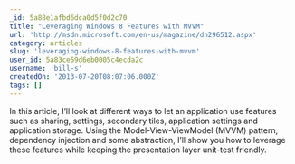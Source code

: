 ```yaml
---
_id: 5a88e1afbd6dca0d5f0d2c70
title: "Leveraging Windows 8 Features with MVVM"
url: 'http://msdn.microsoft.com/en-us/magazine/dn296512.aspx'
category: articles
slug: 'leveraging-windows-8-features-with-mvvm'
user_id: 5a83ce59d6eb0005c4ecda2c
username: 'bill-s'
createdOn: '2013-07-20T08:07:06.000Z'
tags: []
---
```


In this article, I’ll look at different ways to let an application use features such as sharing, settings, secondary tiles, application settings and application storage. Using the Model-View-ViewModel (MVVM) pattern, dependency injection and some abstraction, I’ll show you how to leverage these features while keeping the presentation layer unit-test friendly.
